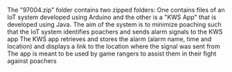 The "97004.zip" folder contains two zipped folders: One contains files of an IoT system developed using Arduino and the other is a "KWS App" that is developed using Java.
The aim of the system is to minimize poaching such that the IoT system identifies poachers and sends alarm signals to the KWS app 
The KWS app retrieves and stores the alarm (alarm name, time and location) and displays a link to the location where the signal was sent from
The app is meant to be used by game rangers to assist them in their fight against poachers
